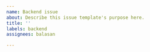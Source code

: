 ```yaml
---
name: Backend issue
about: Describe this issue template's purpose here.
title: ''
labels: backend
assignees: balasan

---
```



